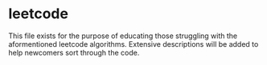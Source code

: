 # leetcode
This file exists for the purpose of educating those struggling with the aformentioned leetcode algorithms. Extensive descriptions will be added to help newcomers sort through the code.
